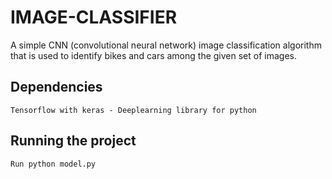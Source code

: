 # IMAGE-CLASSIFIER
A simple CNN (convolutional neural network) image classification algorithm that is used to identify bikes and cars among the given set of images.

## Dependencies
```Tensorflow with keras - Deeplearning library for python```

## Running the project
``` Run python model.py ```
